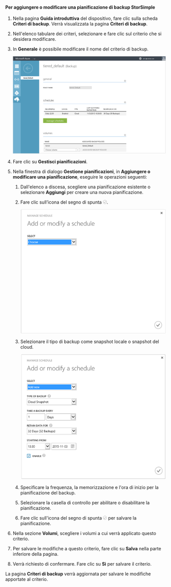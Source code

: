 
<!--author=SharS last changed: 11/04/15-->

#### Per aggiungere o modificare una pianificazione di backup StorSimple

1. Nella pagina **Guida introduttiva** del dispositivo, fare clic sulla scheda **Criteri di backup**. Verrà visualizzata la pagina **Criteri di backup**.

2. Nell'elenco tabulare dei criteri, selezionare e fare clic sul criterio che si desidera modificare.

3. In **Generale** è possibile modificare il nome del criterio di backup.

     ![gestisci pianificazioni](./media/storsimple-add-modify-backup-schedule-u2/AddModifyGeneral.png)

4. Fare clic su **Gestisci pianificazioni**.

5. Nella finestra di dialogo **Gestione pianificazioni**, in **Aggiungere o modificare una pianificazione**, eseguire le operazioni seguenti:

    1. Dall'elenco a discesa, scegliere una pianificazione esistente o selezionare **Aggiungi** per creare una nuova pianificazione.
    2. Fare clic sull’icona del segno di spunta ![modificare le pianificazioni 1](./media/storsimple-add-modify-backup-schedule-u2/HCS_CheckIcon-include.png). 

        ![modificare le pianificazioni 1](./media/storsimple-add-modify-backup-schedule-u2/AddModify1.png)

    2. Selezionare il tipo di backup come snapshot locale o snapshot del cloud.

        ![modificare le pianificazioni 1](./media/storsimple-add-modify-backup-schedule-u2/AddModify2.png)

    3. Specificare la frequenza, la memorizzazione e l'ora di inizio per la pianificazione del backup.

    4. Selezionare la casella di controllo per abilitare o disabilitare la pianificazione.

    5. Fare clic sull'icona del segno di spunta ![icona del segno di spunta](./media/storsimple-add-modify-backup-schedule-u2/HCS_CheckIcon-include.png) per salvare la pianificazione.

5. Nella sezione **Volumi**, scegliere i volumi a cui verrà applicato questo criterio.

6. Per salvare le modifiche a questo criterio, fare clic su **Salva** nella parte inferiore della pagina.

7. Verrà richiesto di confermare. Fare clic su **Sì** per salvare il criterio.

La pagina **Criteri di backup** verrà aggiornata per salvare le modifiche apportate al criterio.
 

<!---HONumber=AcomDC_1217_2015-->